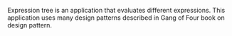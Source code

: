 Expression tree is an application that evaluates different expressions. This application uses many design patterns described in Gang of Four book on design pattern.